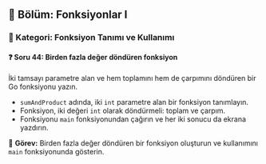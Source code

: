 ## 📘 Bölüm: Fonksiyonlar I  
### 🔹 Kategori: Fonksiyon Tanımı ve Kullanımı  
#### ❓ Soru 44: Birden fazla değer döndüren fonksiyon

İki tamsayı parametre alan ve hem toplamını hem de çarpımını döndüren bir Go fonksiyonu yazın.

- `sumAndProduct` adında, iki `int` parametre alan bir fonksiyon tanımlayın.
- Fonksiyon, iki değeri `int` olarak döndürmeli: toplam ve çarpım.
- Fonksiyonu `main` fonksiyonundan çağırın ve her iki sonucu da ekrana yazdırın.

🔧 **Görev:** Birden fazla değer döndüren bir fonksiyon oluşturun ve kullanımını `main` fonksiyonunda gösterin.
